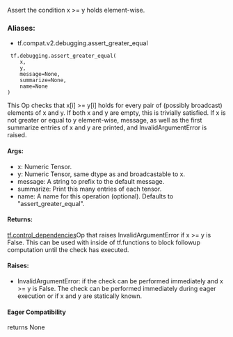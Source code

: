 Assert the condition x >= y holds element-wise.
### Aliases:
- tf.compat.v2.debugging.assert_greater_equal

```
 tf.debugging.assert_greater_equal(
    x,
    y,
    message=None,
    summarize=None,
    name=None
)
```
This Op checks that x[i] >= y[i] holds for every pair of (possibly broadcast) elements of x and y. If both x and y are empty, this is trivially satisfied.
If x is not greater or equal to y element-wise, message, as well as the first summarize entries of x and y are printed, and InvalidArgumentError is raised.
#### Args:
- x: Numeric Tensor.
- y: Numeric Tensor, same dtype as and broadcastable to x.
- message: A string to prefix to the default message.
- summarize: Print this many entries of each tensor.
- name: A name for this operation (optional). Defaults to "assert_greater_equal".
#### Returns:
[tf.control_dependencies](https://tensorflow.google.cn/api_docs/python/tf/control_dependencies)Op that raises InvalidArgumentError if x >= y is False. This can be used with  inside of tf.functions to block followup computation until the check has executed.

#### Raises:
- InvalidArgumentError: if the check can be performed immediately and x >= y is False. The check can be performed immediately during eager execution or if x and y are statically known.
#### Eager Compatibility
returns None
